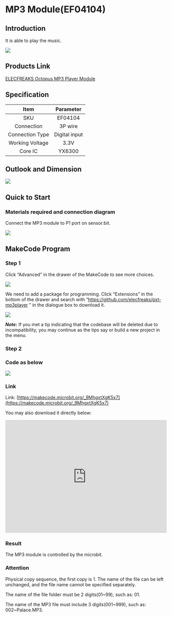 ﻿# MP3 Module(EF04104)

## Introduction

It is able to play the music.

![](https://wiki-media-ef.oss-cn-hongkong.aliyuncs.com//images/04104_01.png)


## Products Link

[ELECFREAKS Octopus MP3 Player Module](https://shop.elecfreaks.com/products/elecfreaks-octopus-mp3-player-module?_pos=1&_sid=8c77314f9&_ss=r)

## Specification


Item | Parameter 
:-: | :-: 
SKU|EF04104
Connection|3P wire
Connection Type|Digital input
Working Voltage|3.3V
Core IC|YX6300


## Outlook and Dimension



![](https://wiki-media-ef.oss-cn-hongkong.aliyuncs.com//images/04104_02.png)

## Quick to Start


### Materials required and connection diagram

 Connect the MP3 module to P1 port on sensor:bit. 

![](https://wiki-media-ef.oss-cn-hongkong.aliyuncs.com//images/04104_03.png)

## MakeCode Program


### Step 1
Click “Advanced” in the drawer of the MakeCode to see more choices.

![](https://wiki-media-ef.oss-cn-hongkong.aliyuncs.com//images/smtcNoB.png)

We need to add a package for programming. Click “Extensions” in the bottom of the drawer and search with “https://github.com/elecfreaks/pxt-mp3player ” in the dialogue box to download it.

![](https://wiki-media-ef.oss-cn-hongkong.aliyuncs.com//images/04104_05.png)

***Note:*** If you met a tip indicating that the codebase will be deleted due to incompatibility, you may continue as the tips say or build a new project in the menu.

### Step 2

### Code as below

![](https://wiki-media-ef.oss-cn-hongkong.aliyuncs.com//images/04104_06.png)


### Link
Link: [https://makecode.microbit.org/_9MhgxtXgK5x7](https://makecode.microbit.org/_9MhgxtXgK5x7)

You may also download it directly below:

<div style="position:relative;height:0;padding-bottom:70%;overflow:hidden;"><iframe style="position:absolute;top:0;left:0;width:100%;height:100%;" src="https://makecode.microbit.org/#pub:_9MhgxtXgK5x7" frameborder="0" sandbox="allow-popups allow-forms allow-scripts allow-same-origin"></iframe></div>  


### Result
 The MP3 module is controlled by the microbit.

### Attention

Physical copy sequence, the first copy is 1. The name of the file can be left unchanged, and the file name cannot be specified separately.

The name of the file folder must be 2 digits(01~99), such as: 01. 

The name of the MP3 file must include 3 digits(001~999), such as: 002~Palace.MP3.





